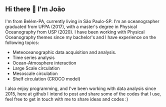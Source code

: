 ## Hi there 👋 I'm João 

I'm from Belém-PA, currently living in São Paulo-SP. I'm an oceanographer graduated from UFPA (2017), with a master's degree in Physical Oceanography from USP (2020). I have been working with Physical Oceanography themes since my bachelor's and I have experience on the following topics:

- Meteoceanographic data acquisition and analysis.
- Time series analysis
- Ocean-Atmosphere interaction
- Large Scale circulation
- Mesoscale circulation
- Shelf circulation (CROCO model)

I also enjoy programming, and I've been working with data analysis since 2015, here at github I intend to post and share some of the codes that I use, feel free to get in touch with me to share ideas and codes :)


<!--
**joaopedroamorim/joaopedroamorim** is a ✨ _special_ ✨ repository because its `README.md` (this file) appears on your GitHub profile.

Here are some ideas to get you started:

- 🔭 I’m currently working on ...
- 🌱 I’m currently learning ...
- 👯 I’m looking to collaborate on ...
- 🤔 I’m looking for help with ...
- 💬 Ask me about ...
- 📫 How to reach me: ...
- 😄 Pronouns: ...
- ⚡ Fun fact: ...
-->
